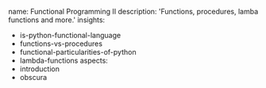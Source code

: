 name: Functional Programming II
description: 'Functions, procedures, lamba functions and more.'
insights:
  - is-python-functional-language
  - functions-vs-procedures
  - functional-particularities-of-python
  - lambda-functions
aspects:
  - introduction
  - obscura
 
